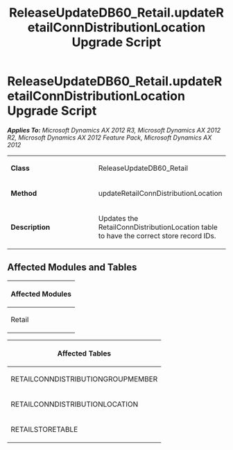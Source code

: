 ﻿---
title: ReleaseUpdateDB60_Retail.updateRetailConnDistributionLocation Upgrade Script
TOCTitle: ReleaseUpdateDB60_Retail.updateRetailConnDistributionLocation Upgrade Script
ms:assetid: 4b7c38b8-7d5b-f8a6-69e7-39e0209ca405
ms:mtpsurl: https://msdn.microsoft.com/en-us/library/JJ685393(v=AX.60)
ms:contentKeyID: 49708077
ms.date: 05/18/2015
mtps_version: v=AX.60
---

# ReleaseUpdateDB60\_Retail.updateRetailConnDistributionLocation Upgrade Script 


_**Applies To:** Microsoft Dynamics AX 2012 R3, Microsoft Dynamics AX 2012 R2, Microsoft Dynamics AX 2012 Feature Pack, Microsoft Dynamics AX 2012_

<table>
<colgroup>
<col style="width: 50%" />
<col style="width: 50%" />
</colgroup>
<tbody>
<tr class="odd">
<td><p><strong>Class</strong></p></td>
<td><p>ReleaseUpdateDB60_Retail</p></td>
</tr>
<tr class="even">
<td><p><strong>Method</strong></p></td>
<td><p>updateRetailConnDistributionLocation</p></td>
</tr>
<tr class="odd">
<td><p><strong>Description</strong></p></td>
<td><p>Updates the RetailConnDistributionLocation table to have the correct store record IDs.</p></td>
</tr>
</tbody>
</table>


## Affected Modules and Tables

<table>
<colgroup>
<col style="width: 100%" />
</colgroup>
<thead>
<tr class="header">
<th><p>Affected Modules</p></th>
</tr>
</thead>
<tbody>
<tr class="odd">
<td><p>Retail</p></td>
</tr>
</tbody>
</table>


<table>
<colgroup>
<col style="width: 100%" />
</colgroup>
<thead>
<tr class="header">
<th><p>Affected Tables</p></th>
</tr>
</thead>
<tbody>
<tr class="odd">
<td><p>RETAILCONNDISTRIBUTIONGROUPMEMBER</p></td>
</tr>
<tr class="even">
<td><p>RETAILCONNDISTRIBUTIONLOCATION</p></td>
</tr>
<tr class="odd">
<td><p>RETAILSTORETABLE</p></td>
</tr>
</tbody>
</table>

  


